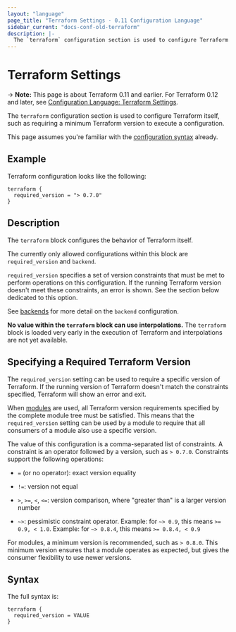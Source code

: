 ```yaml
---
layout: "language"
page_title: "Terraform Settings - 0.11 Configuration Language"
sidebar_current: "docs-conf-old-terraform"
description: |-
  The `terraform` configuration section is used to configure Terraform itself, such as requiring a minimum Terraform version to execute a configuration.
---
```


# Terraform Settings

-> **Note:** This page is about Terraform 0.11 and earlier. For Terraform 0.12
and later, see
[Configuration Language: Terraform Settings](../configuration/terraform.html).

The `terraform` configuration section is used to configure Terraform itself,
such as requiring a minimum Terraform version to execute a configuration.

This page assumes you're familiar with the
[configuration syntax](./syntax.html)
already.

## Example

Terraform configuration looks like the following:

```hcl
terraform {
  required_version = "> 0.7.0"
}
```

## Description

The `terraform` block configures the behavior of Terraform itself.

The currently only allowed configurations within this block are
`required_version` and `backend`.

`required_version` specifies a set of version constraints
that must be met to perform operations on this configuration. If the
running Terraform version doesn't meet these constraints, an error
is shown. See the section below dedicated to this option.

See [backends](/docs/backends/index.html) for more detail on the `backend`
configuration.

**No value within the `terraform` block can use interpolations.** The
`terraform` block is loaded very early in the execution of Terraform
and interpolations are not yet available.

## Specifying a Required Terraform Version

The `required_version` setting can be used to require a specific version
of Terraform. If the running version of Terraform doesn't match the
constraints specified, Terraform will show an error and exit.

When [modules](./modules.html) are used, all Terraform
version requirements specified by the complete module tree must be
satisfied. This means that the `required_version` setting can be used
by a module to require that all consumers of a module also use a specific
version.

The value of this configuration is a comma-separated list of constraints.
A constraint is an operator followed by a version, such as `> 0.7.0`.
Constraints support the following operations:

- `=` (or no operator): exact version equality

- `!=`: version not equal

- `>`, `>=`, `<`, `<=`: version comparison, where "greater than" is a larger
  version number

- `~>`: pessimistic constraint operator. Example: for `~> 0.9`, this means
  `>= 0.9, < 1.0`. Example: for `~> 0.8.4`, this means `>= 0.8.4, < 0.9`

For modules, a minimum version is recommended, such as `> 0.8.0`. This
minimum version ensures that a module operates as expected, but gives
the consumer flexibility to use newer versions.

## Syntax

The full syntax is:

```text
terraform {
  required_version = VALUE
}
```
